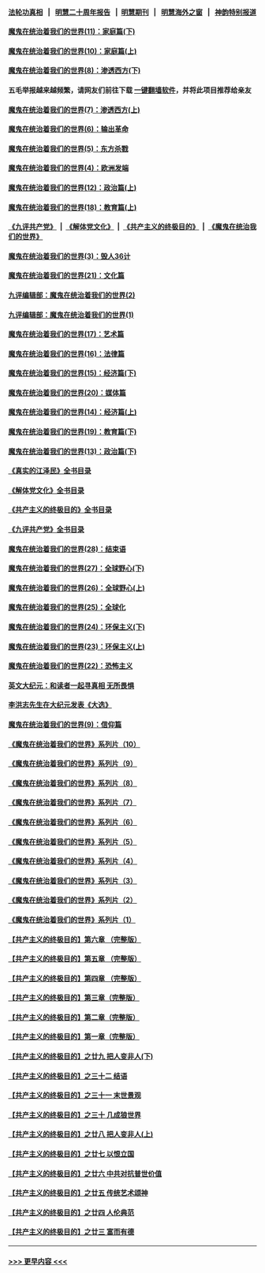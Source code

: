#### [法轮功真相](https://github.com/gfw-breaker/truth/blob/master/README.md?t=0) &nbsp;&nbsp;|&nbsp;&nbsp; [明慧二十周年报告](https://github.com/gfw-breaker/mh-reports/blob/master/README.md?t=0) &nbsp;&nbsp;|&nbsp;&nbsp;[明慧期刊](https://github.com/gfw-breaker/mh-qikan) &nbsp;&nbsp;|&nbsp;&nbsp; [明慧海外之窗](https://github.com/gfw-breaker/mh-news/blob/master/README.md?t=0) &nbsp;&nbsp;|&nbsp;&nbsp; [神韵特别报道](https://github.com/gfw-breaker/mh-news/blob/master/shenyun.md?t=0)
#### [魔鬼在统治着我们的世界(11)：家庭篇(下)](../pages/nsc422/n10440961.md?t=11241350) 
#### [魔鬼在统治着我们的世界(10)：家庭篇(上)](../pages/nsc422/n10435448.md?t=11241350) 
#### [魔鬼在统治着我们的世界(8)：渗透西方(下)](../pages/nsc422/n10429603.md?t=11241350) 
#### 五毛举报越来越频繁，请网友们前往下载 [一键翻墙软件](https://github.com/gfw-breaker/ssr-accounts)，并将此项目推荐给亲友
#### [魔鬼在统治着我们的世界(7)：渗透西方(上)](../pages/nsc422/n10426013.md?t=11241350) 
#### [魔鬼在统治着我们的世界(6)：输出革命](../pages/nsc422/n10421536.md?t=11241350) 
#### [魔鬼在统治着我们的世界(5)：东方杀戮](../pages/nsc422/n10417707.md?t=11241350) 
#### [魔鬼在统治着我们的世界(4)：欧洲发端](../pages/nsc422/n10414890.md?t=11241350) 
#### [魔鬼在统治着我们的世界(12)：政治篇(上)](../pages/nsc422/n10444576.md?t=11241350) 
#### [魔鬼在统治着我们的世界(18)：教育篇(上)](../pages/nsc422/n10526970.md?t=11241350) 
#### [《九评共产党》](https://github.com/begood0513/9ping.md/blob/master/README.md) &nbsp;|&nbsp; [《解体党文化》](../../../../jtdwh.md/blob/master/README.md)  &nbsp;|&nbsp; [《共产主义的终极目的》](../../../../gczydzjmd.md/blob/master/README.md) &nbsp;|&nbsp; [《魔鬼在统治我们的世界》](../../../../mgztzwmdsj.md/blob/master/README.md) 
#### [魔鬼在统治着我们的世界(3)：毁人36计](../pages/nsc422/n10411583.md?t=11241350) 
#### [魔鬼在统治着我们的世界(21)：文化篇](../pages/nsc422/n10597706.md?t=11241350) 
#### [九评编辑部：魔鬼在统治着我们的世界(2)](../pages/nsc422/n10410036.md?t=11241350) 
#### [九评编辑部：魔鬼在统治着我们的世界(1)](../pages/nsc422/n10406825.md?t=11241350) 
#### [魔鬼在统治着我们的世界(17)：艺术篇](../pages/nsc422/n10499093.md?t=11241350) 
#### [魔鬼在统治着我们的世界(16)：法律篇](../pages/nsc422/n10485969.md?t=11241350) 
#### [魔鬼在统治着我们的世界(15)：经济篇(下)](../pages/nsc422/n10469975.md?t=11241350) 
#### [魔鬼在统治着我们的世界(20)：媒体篇](../pages/nsc422/n10586579.md?t=11241350) 
#### [魔鬼在统治着我们的世界(14)：经济篇(上)](../pages/nsc422/n10457370.md?t=11241350) 
#### [魔鬼在统治着我们的世界(19)：教育篇(下)](../pages/nsc422/n10564808.md?t=11241350) 
#### [魔鬼在统治着我们的世界(13)：政治篇(下)](../pages/nsc422/n10448270.md?t=11241350) 
#### [《真实的江泽民》全书目录](../pages/nsc422/n13721399.md?t=11241350) 
#### [《解体党文化》全书目录](../pages/nsc422/n13721157.md?t=11241350) 
#### [《共产主义的终极目的》全书目录](../pages/nsc422/n13721048.md?t=11241350) 
#### [《九评共产党》全书目录](../pages/nsc422/n13708085.md?t=11241350) 
#### [魔鬼在统治着我们的世界(28)：结束语](../pages/nsc422/n10936246.md?t=11241350) 
#### [魔鬼在统治着我们的世界(27)：全球野心(下)](../pages/nsc422/n10928319.md?t=11241350) 
#### [魔鬼在统治着我们的世界(26)：全球野心(上)](../pages/nsc422/n10900318.md?t=11241350) 
#### [魔鬼在统治着我们的世界(25)：全球化](../pages/nsc422/n10788205.md?t=11241350) 
#### [魔鬼在统治着我们的世界(24)：环保主义(下)](../pages/nsc422/n10695307.md?t=11241350) 
#### [魔鬼在统治着我们的世界(23)：环保主义(上)](../pages/nsc422/n10688613.md?t=11241350) 
#### [魔鬼在统治着我们的世界(22)：恐怖主义](../pages/nsc422/n10614727.md?t=11241350) 
#### [英文大纪元：和读者一起寻真相 无所畏惧](../pages/nsc422/n12542027.md?t=11241350) 
#### [李洪志先生在大纪元发表《大选》](../pages/nsc422/n12534746.md?t=11241350) 
#### [魔鬼在统治着我们的世界(9)：信仰篇](../pages/nsc422/n10432159.md?t=11241350) 
#### [《魔鬼在统治着我们的世界》系列片（10）](../pages/nsc422/n12292670.md?t=11241350) 
#### [《魔鬼在统治着我们的世界》系列片（9）](../pages/nsc422/n12290859.md?t=11241350) 
#### [《魔鬼在统治着我们的世界》系列片（8）](../pages/nsc422/n12287445.md?t=11241350) 
#### [《魔鬼在统治着我们的世界》系列片（7）](../pages/nsc422/n12283425.md?t=11241350) 
#### [《魔鬼在统治着我们的世界》系列片（6）](../pages/nsc422/n12282314.md?t=11241350) 
#### [《魔鬼在统治着我们的世界》系列片（5）](../pages/nsc422/n12281419.md?t=11241350) 
#### [《魔鬼在统治着我们的世界》系列片（4）](../pages/nsc422/n12274024.md?t=11241350) 
#### [《魔鬼在统治着我们的世界》系列片（3）](../pages/nsc422/n12271322.md?t=11241350) 
#### [《魔鬼在统治着我们的世界》系列片（2）](../pages/nsc422/n12269049.md?t=11241350) 
#### [《魔鬼在统治着我们的世界》系列片（1）](../pages/nsc422/n12267575.md?t=11241350) 
#### [【共产主义的终极目的】第六章 （完整版）](../pages/nsc422/n11428913.md?t=11241350) 
#### [【共产主义的终极目的】第五章 （完整版）](../pages/nsc422/n11428912.md?t=11241350) 
#### [【共产主义的终极目的】第四章 （完整版）](../pages/nsc422/n11428907.md?t=11241350) 
#### [【共产主义的终极目的】第三章（完整版）](../pages/nsc422/n11428848.md?t=11241350) 
#### [【共产主义的终极目的】第二章（完整版）](../pages/nsc422/n11428831.md?t=11241350) 
#### [【共产主义的终极目的】第一章（完整版）](../pages/nsc422/n11417651.md?t=11241350) 
#### [【共产主义的终极目的】之廿九 把人变非人(下)](../pages/nsc422/n11344140.md?t=11241350) 
#### [【共产主义的终极目的】之三十二 结语](../pages/nsc422/n11360535.md?t=11241350) 
#### [【共产主义的终极目的】之三十一 末世景观](../pages/nsc422/n11351129.md?t=11241350) 
#### [【共产主义的终极目的】之三十 几成狼世界](../pages/nsc422/n11348280.md?t=11241350) 
#### [【共产主义的终极目的】之廿八 把人变非人(上)](../pages/nsc422/n11340492.md?t=11241350) 
#### [【共产主义的终极目的】之廿七 以恨立国](../pages/nsc422/n11336944.md?t=11241350) 
#### [【共产主义的终极目的】之廿六 中共对抗普世价值](../pages/nsc422/n11324785.md?t=11241350) 
#### [【共产主义的终极目的】之廿五 传统艺术颂神](../pages/nsc422/n11296396.md?t=11241350) 
#### [【共产主义的终极目的】之廿四 人伦典范](../pages/nsc422/n11296397.md?t=11241350) 
#### [【共产主义的终极目的】之廿三 富而有德](../pages/nsc422/n11283598.md?t=11241350) 

----
#### [ >>> 更早内容 <<< ](../indexes/nsc422-earlier.md)
